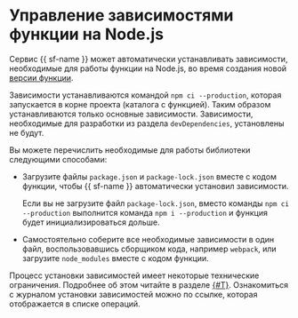 # Управление зависимостями функции на Node.js

Сервис {{ sf-name }} может автоматически устанавливать зависимости, необходимые для работы функции на Node.js, во время создания новой [версии функции](../../operations/function/version-manage.md).

Зависимости устанавливаются командой `npm ci --production`, которая запускается в корне проекта (каталога с функцией). Таким образом устанавливаются только основные зависимости. Зависимости, необходимые для разработки из раздела `devDependencies`, установлены не будут.

Вы можете перечислить необходимые для работы библиотеки следующими способами:

* Загрузите файлы `package.json` и `package-lock.json` вместе с кодом функции, чтобы {{ sf-name }} автоматически установил зависимости.

  Если вы не загрузите файл `package-lock.json`, вместо команды `npm ci --production` выполнится команда `npm i --production` и функция будет инициализироваться дольше.

* Самостоятельно соберите все необходимые зависимости в один файл, воспользовавшись сборщиком кода, например `webpack`, или загрузите `node_modules` вместе с кодом функции.

Процесс установки зависимостей имеет некоторые технические ограничения. Подробнее об этом читайте в разделе [{#T}](../../concepts/limits.md). Ознакомиться с журналом установки зависимостей можно по ссылке, которая отображается в списке операций.
